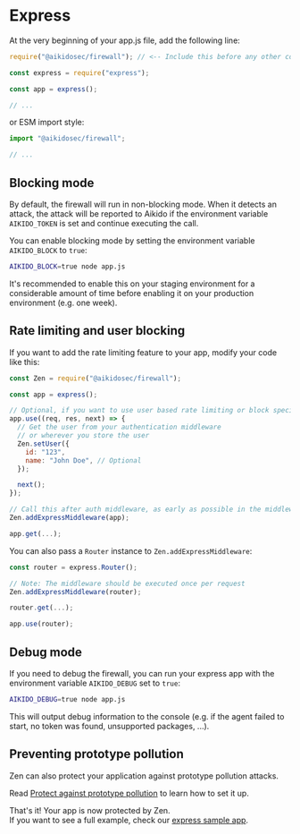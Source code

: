 # Express

At the very beginning of your app.js file, add the following line:

```js
require("@aikidosec/firewall"); // <-- Include this before any other code or imports

const express = require("express");

const app = express();

// ...
```

or ESM import style:

```js
import "@aikidosec/firewall";

// ...
```

## Blocking mode

By default, the firewall will run in non-blocking mode. When it detects an attack, the attack will be reported to Aikido if the environment variable `AIKIDO_TOKEN` is set and continue executing the call.

You can enable blocking mode by setting the environment variable `AIKIDO_BLOCK` to `true`:

```sh
AIKIDO_BLOCK=true node app.js
```

It's recommended to enable this on your staging environment for a considerable amount of time before enabling it on your production environment (e.g. one week).

## Rate limiting and user blocking

If you want to add the rate limiting feature to your app, modify your code like this:

```js
const Zen = require("@aikidosec/firewall");

const app = express();

// Optional, if you want to use user based rate limiting or block specific users
app.use((req, res, next) => {
  // Get the user from your authentication middleware
  // or wherever you store the user
  Zen.setUser({
    id: "123",
    name: "John Doe", // Optional
  });

  next();
});

// Call this after auth middleware, as early as possible in the middleware stack
Zen.addExpressMiddleware(app);

app.get(...);
```

You can also pass a `Router` instance to `Zen.addExpressMiddleware`:

```js
const router = express.Router();

// Note: The middleware should be executed once per request
Zen.addExpressMiddleware(router);

router.get(...);

app.use(router);
```

## Debug mode

If you need to debug the firewall, you can run your express app with the environment variable `AIKIDO_DEBUG` set to `true`:

```sh
AIKIDO_DEBUG=true node app.js
```

This will output debug information to the console (e.g. if the agent failed to start, no token was found, unsupported packages, ...).

## Preventing prototype pollution

Zen can also protect your application against prototype pollution attacks.

Read [Protect against prototype pollution](./prototype-pollution.md) to learn how to set it up.

That's it! Your app is now protected by Zen.  
If you want to see a full example, check our [express sample app](../sample-apps/express-mongodb).
